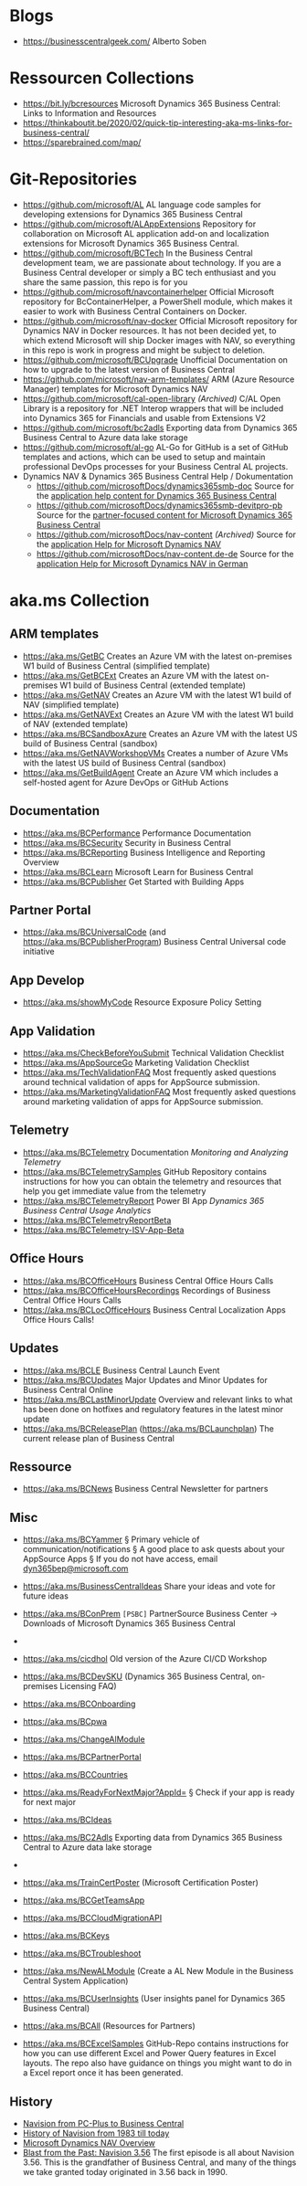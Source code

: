 # Blogs

- https://businesscentralgeek.com/ Alberto Soben

# Ressourcen Collections

- https://bit.ly/bcresources Microsoft Dynamics 365 Business Central: Links to Information and Resources
- https://thinkaboutit.be/2020/02/quick-tip-interesting-aka-ms-links-for-business-central/
- https://sparebrained.com/map/


# Git-Repositories

- https://github.com/microsoft/AL AL language code samples for developing extensions for Dynamics 365 Business Central
- https://github.com/microsoft/ALAppExtensions
Repository for collaboration on Microsoft AL application add-on and localization extensions for Microsoft Dynamics 365 Business Central.
- https://github.com/microsoft/BCTech In the Business Central development team, we are passionate about technology. If you are a Business Central developer or simply a BC tech enthusiast and you share the same passion, this repo is for you
- https://github.com/microsoft/navcontainerhelper Official Microsoft repository for BcContainerHelper, a PowerShell module, which makes it easier to work with Business Central Containers on Docker.
- https://github.com/microsoft/nav-docker Official Microsoft repository for Dynamics NAV in Docker resources. It has not been decided yet, to which extend Microsoft will ship Docker images with NAV, so everything in this repo is work in progress and might be subject to deletion.
- https://github.com/microsoft/BCUpgrade Unofficial Documentation on how to upgrade to the latest version of Business Central
- https://github.com/microsoft/nav-arm-templates/ ARM (Azure Resource Manager) templates for Microsoft Dynamics NAV
- https://github.com/microsoft/cal-open-library *(Archived)* C/AL Open Library is a repository for .NET Interop wrappers that will be included into Dynamics 365 for Financials and usable from Extensions V2
- https://github.com/microsoft/bc2adls Exporting data from Dynamics 365 Business Central to Azure data lake storage
- https://github.com/microsoft/al-go AL-Go for GitHub is a set of GitHub templates and actions, which can be used to setup and maintain professional DevOps processes for your Business Central AL projects.
- Dynamics NAV & Dynamics 365 Business Central Help / Dokumentation
  - https://github.com/microsoftDocs/dynamics365smb-doc Source for the [application help content for Dynamics 365 Business Central](https://learn.microsoft.com/dynamics365/business-central/)
  - https://github.com/microsoftDocs/dynamics365smb-devitpro-pb Source for the [partner-focused content for Microsoft Dynamics 365 Business Central](https://learn.microsoft.com/dynamics365/business-central/dev-itpro)
  - https://github.com/microsoftDocs/nav-content *(Archived)* Source for the [application Help for Microsoft Dynamics NAV](https://learn.microsoft.com/dynamics-nav-app/)
  - https://github.com/microsoftDocs/nav-content.de-de Source for the [application Help for Microsoft Dynamics NAV in German](https://learn.microsoft.com/dynamics-nav-app/)

# aka.ms Collection

## ARM templates

- https://aka.ms/GetBC Creates an Azure VM with the latest on-premises W1 build of Business Central (simplified template)
- https://aka.ms/GetBCExt Creates an Azure VM with the latest on-premises W1 build of Business Central (extended template)
- https://aka.ms/GetNAV Creates an Azure VM with the latest W1 build of NAV (simplified template)
- https://aka.ms/GetNAVExt Creates an Azure VM with the latest W1 build of NAV (extended template)
- https://aka.ms/BCSandboxAzure Creates an Azure VM with the latest US build of Business Central (sandbox)
- https://aka.ms/GetNAVWorkshopVMs Creates a number of Azure VMs with the latest US build of Business Central (sandbox)
- https://aka.ms/GetBuildAgent Create an Azure VM which includes a self-hosted agent for Azure DevOps or GitHub Actions

## Documentation

- https://aka.ms/BCPerformance Performance Documentation
- https://aka.ms/BCSecurity Security in Business Central
- https://aka.ms/BCReporting Business Intelligence and Reporting Overview
- https://aka.ms/BCLearn Microsoft Learn for Business Central
- https://aka.ms/BCPublisher Get Started with Building Apps

## Partner Portal

- https://aka.ms/BCUniversalCode (and https://aka.ms/BCPublisherProgram) Business Central Universal code initiative

## App Develop

- https://aka.ms/showMyCode Resource Exposure Policy Setting

## App Validation

- https://aka.ms/CheckBeforeYouSubmit Technical Validation Checklist
- https://aka.ms/AppSourceGo Marketing Validation Checklist
- https://aka.ms/TechValidationFAQ Most frequently asked questions around technical validation of apps for AppSource submission.
- https://aka.ms/MarketingValidationFAQ Most frequently asked questions around marketing validation of apps for AppSource submission.
 
## Telemetry

- https://aka.ms/BCTelemetry Documentation *Monitoring and Analyzing Telemetry*
- https://aka.ms/BCTelemetrySamples GitHub Repository contains instructions for how you can obtain the telemetry and resources that help you get immediate value from the telemetry
- https://aka.ms/BCTelemetryReport Power BI App *Dynamics 365 Business Central Usage Analytics*
- https://aka.ms/BCTelemetryReportBeta
- https://aka.ms/BCTelemetry-ISV-App-Beta

## Office Hours
- https://aka.ms/BCOfficeHours Business Central Office Hours Calls
- https://aka.ms/BCOfficeHoursRecordings Recordings of Business Central Office Hours Calls
- https://aka.ms/BCLocOfficeHours Business Central Localization Apps Office Hours Calls!

## Updates

- https://aka.ms/BCLE Business Central Launch Event
- https://aka.ms/BCUpdates Major Updates and Minor Updates for Business Central Online
- https://aka.ms/BCLastMinorUpdate Overview and relevant links to what has been done on hotfixes and regulatory features in the latest minor update
- https://aka.ms/BCReleasePlan (https://aka.ms/BCLaunchplan) The current release plan of Business Central

## Ressource

- https://aka.ms/BCNews Business Central Newsletter for partners

## Misc

- https://aka.ms/BCYammer
	§ Primary vehicle of communication/notifications
	§ A good place to ask quests about your AppSource Apps
	§ If you do not have access, email dyn365bep@microsoft.com 

- https://aka.ms/BusinessCentralIdeas Share your ideas and vote for future ideas



- https://aka.ms/BConPrem `[PSBC]` PartnerSource Business Center -> Downloads of Microsoft Dynamics 365 Business Central 
- 

- https://aka.ms/cicdhol Old version of the Azure CI/CD Workshop 

- https://aka.ms/BCDevSKU (Dynamics 365 Business Central, on-premises Licensing FAQ)
- https://aka.ms/BCOnboarding
- https://aka.ms/BCpwa

- https://aka.ms/ChangeAlModule
- https://aka.ms/BCPartnerPortal
- https://aka.ms/BCCountries
- https://aka.ms/ReadyForNextMajor?AppId=<yourappid>
	§ Check if your app is ready for next major 
- https://aka.ms/BCIdeas
- https://aka.ms/BC2Adls Exporting data from Dynamics 365 Business Central to Azure data lake storage
- 
- https://aka.ms/TrainCertPoster (Microsoft Certification Poster)
- https://aka.ms/BCGetTeamsApp
- https://aka.ms/BCCloudMigrationAPI
- https://aka.ms/BCKeys
- https://aka.ms/BCTroubleshoot




- https://aka.ms/NewALModule (Create a AL New Module in the Business Central System Application)
- https://aka.ms/BCUserInsights (User insights panel for Dynamics 365 Business Central)
- https://aka.ms/BCAll (Resources for Partners)
- https://aka.ms/BCExcelSamples GitHub-Repo contains instructions for how you can use different Excel and Power Query features in Excel layouts. The repo also have guidance on things you might want to do in a Excel report once it has been generated.

## History

- [Navision from PC-Plus to Business Central](https://dynamicsuser.net/nav/b/admin/posts/navision-from-pc-plus-to-business-central)
- [History of Navision from 1983 till today](https://dynamicsuser.net/nav/w/history)
- [Microsoft Dynamics NAV Overview](https://social.technet.microsoft.com/wiki/contents/articles/18248.microsoft-dynamics-nav-overview.aspx)
- [Blast from the Past: Navision 3.56](https://www.hougaard.com/blast-from-the-past-navision-3-56/) The first episode is all about Navision 3.56. This is the grandfather of Business Central, and many of the things we take granted today originated in 3.56 back in 1990.
